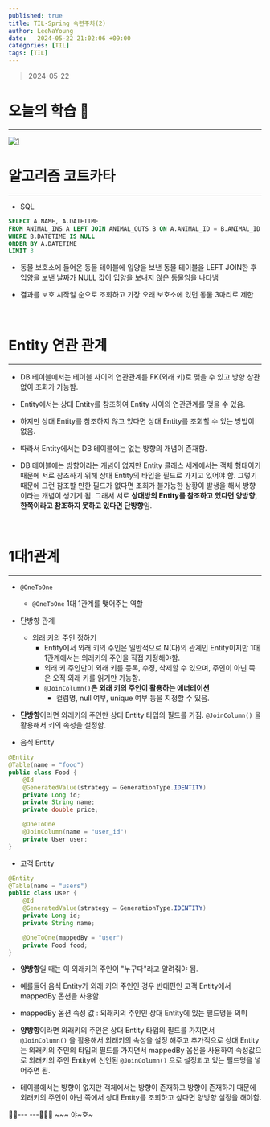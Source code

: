 ```yaml
---
published: true
title: TIL-Spring 숙련주차(2)
author: LeeNaYoung
date:   2024-05-22 21:02:06 +09:00
categories: [TIL]
tags: [TIL]
---
```



> 2024-05-22


# 오늘의 학습 🌠

---

<a  href="https://github.com/LeeNaYoung240/LeeNaYoung240.github.io/assets/107848521/508c1ca6-10b6-4663-b1f9-7abf88bdeb51"  class="popup img-link"><img  src="https://github.com/LeeNaYoung240/LeeNaYoung240.github.io/assets/107848521/508c1ca6-10b6-4663-b1f9-7abf88bdeb51"  alt="1"  loading="lazy"></a>

# 알고리즘 코트카타
---
- SQL

```sql
SELECT A.NAME, A.DATETIME
FROM ANIMAL_INS A LEFT JOIN ANIMAL_OUTS B ON A.ANIMAL_ID = B.ANIMAL_ID
WHERE B.DATETIME IS NULL
ORDER BY A.DATETIME
LIMIT 3
```
- 동물 보호소에 들어온 동물 테이블에 입양을 보낸 동물 테이블을 LEFT JOIN한 후 입양을 보낸 날짜가 NULL 값이 입양을 보내지 않은 동물임을 나타냄

- 결과를 보호 시작일 순으로 조회하고 가장 오래 보호소에 있던 동물 3마리로 제한

<br>

# Entity 연관 관계
---
- DB 테이블에서는 테이블 사이의 연관관계를 FK(외래 키)로 맺을 수 있고 방향 상관없이 조회가 가능함.
- Entity에서는 상대 Entity를 참조하여 Entity 사이의 연관관계를 맺을 수 있음.

- 하지만 상대 Entity를 참조하지 않고 있다면 상대 Entity를 조회할 수 있는 방법이 없음.

- 따라서 Entity에서는 DB 테이블에는 없는 방향의 개념이 존재함.

- DB 테이블에는 방향이라는 개념이 없지만 Entity 클래스 세계에서는 객체 형태이기 때문에 서로 참조하기 위해 상대 Entity의 타입을 필드로 가지고 있어야 함. 그렇기 때문에 그런 참조할 만한 필드가 없다면 조회가 불가능한 상황이 발생을 해서 방향이라는 개념이 생기게 됨. 그래서 서로 **상대방의 Entity를 참조하고 있다면 양방향, 한쪽이라고 참조하지 못하고 있다면 단방향**임.

<br>

# 1대1관계
---
- `@OneToOne`
	- `@OneToOne` 1대 1관계를 맺어주는 역할

- 단방향 관계
	- 외래 키의 주인 정하기
		- Entity에서 외래 키의 주인은 일반적으로 N(다)의 관계인 Entity이지만 1대 1관계에서는 외래키의 주인을 직접 지정해야함.
		- 외래 키 주인만이 외래 키를 등록, 수정, 삭제할 수 있으며, 주인이 아닌 쪽은 오직 외래 키를 읽기만 가능함.
		- `@JoinColumn()`**은 외래 키의 주인이 활용하는 애너테이션**
			- 컬럼명, null 여부, unique 여부 등을 지정할 수 있음.

- **단방향**이라면 외래키의 주인만 상대 Entity 타입의 필드를 가짐. `@JoinColumn()` 을 활용해서 키의 속성을 설정함.


- 음식 Entity

```java
@Entity
@Table(name = "food")
public class Food {
    @Id
    @GeneratedValue(strategy = GenerationType.IDENTITY)
    private Long id;
    private String name;
    private double price;

    @OneToOne
    @JoinColumn(name = "user_id")
    private User user;
}
```
- 고객 Entity

```java
@Entity
@Table(name = "users")
public class User {
    @Id
    @GeneratedValue(strategy = GenerationType.IDENTITY)
    private Long id;
    private String name;

    @OneToOne(mappedBy = "user")
    private Food food;
}
```

- **양방향**일 때는 이 외래키의 주인이 "누구다"라고 알려줘야 됨.

- 예를들어 음식 Entity가 외래 키의 주인인 경우 반대편인 고객 Entity에서 mappedBy 옵션을 사용함.

- mappedBy 옵션  속성 값 : 외래키의 주인인 상대 Entity에 있는 필드명을 의미

- **양방향**이라면 외래키의 주인은 상대 Entity 타입의 필드를 가지면서 `@JoinColumn()` 을 활용해서 외래키의 속성을 설정 해주고 추가적으로 상대 Entity는 외래키의 주인의 타입의 필드를 가지면서 mappedBy 옵션을 사용하여 속성값으로 외래키의 주인 Entity에 선언된  `@JoinColumn()` 으로 설정되고 있는 필드명을 넣어주면 됨.

- 테이블에서는 방향이 없지만 객체에서는 방향이 존재하고 방향이 존재하기 때문에 외래키의 주인이 아닌 쪽에서 상대 Entity를 조회하고 싶다면 양방향 설정을 해야함.


🐱‍🏍--- ---🤸🏻‍♀️ ~~~ 야~호~